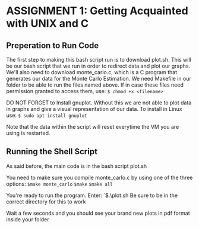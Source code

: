 ASSIGNMENT 1: Getting Acquainted with UNIX and C
================================================


Preperation to Run Code
-----------------------
The first step to making this bash script run is to download plot.sh. This will be our bash script that we run in order to redirect data and plot our graphs. We'll also need to download monte_carlo.c, which is a C program that generates our data for the Monte Carlo Estimation. We need Makefile in our folder to be able to run the files named above. If in case these files need permission granted to access them, use:
	`$ chmod +x <filename>`

DO NOT FORGET to Install gnuplot. Without this we are not able to plot data in graphs and give a visual representation of our data. To install in Linux use:
	`$ sudo apt install gnuplot`
	
Note that the data within the script will reset everytime the VM you are using is restarted.

Running the Shell Script
------------------------
As said before, the main code is in the bash script plot.sh

You need to make sure you compile monte_carlo.c by using one of the three options:
	`$make monte_carlo`
	`$make`
	`$make all`

You're ready to run the program. Enter:
	`$.\plot.sh
Be sure to be in the correct directory for this to work

Wait a few seconds and you should see your brand new plots in pdf format inside your folder
	


